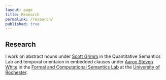 ```yaml
---
layout: page
title: Research
permalink: /research/
published: true
---
```


<center>
<src="uploads/canoe.png" srcset="uploads/canoe.png" width=500 height=200 /></center>

<div class="page" markdown="1">

## Research 

I work on abstract nouns under [Scott Grimm](http://www.sas.rochester.edu/lin/sgrimm/) in the Quantitative Semantics Lab and temporal orientaion in embedded clauses under [Aaron Steven White](http://aaronstevenwhite.io/) in the [Formal and Computational Semantics Lab](http://factslab.io) at the [University of Rochester](http://www.sas.rochester.edu/lin/).

</div>
